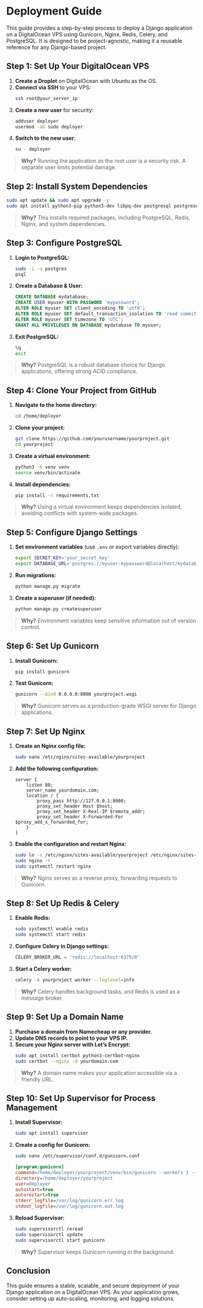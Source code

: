 # Deployment Guide

This guide provides a step-by-step process to deploy a Django application on a DigitalOcean VPS using Gunicorn, Nginx, Redis, Celery, and PostgreSQL. It is designed to be project-agnostic, making it a reusable reference for any Django-based project.

## Step 1: Set Up Your DigitalOcean VPS

1. **Create a Droplet** on DigitalOcean with Ubuntu as the OS.
2. **Connect via SSH** to your VPS:
   ```sh
   ssh root@your_server_ip
   ```
3. **Create a new user** for security:
   ```sh
   adduser deployer
   usermod -aG sudo deployer
   ```
4. **Switch to the new user**:
   ```sh
   su - deployer
   ```

> **Why?** Running the application as the root user is a security risk. A separate user limits potential damage.

## Step 2: Install System Dependencies

```sh
sudo apt update && sudo apt upgrade -y
sudo apt install python3-pip python3-dev libpq-dev postgresql postgresql-contrib nginx curl redis-server -y
```

> **Why?** This installs required packages, including PostgreSQL, Redis, Nginx, and system dependencies.

## Step 3: Configure PostgreSQL

1. **Login to PostgreSQL:**
   ```sh
   sudo -i -u postgres
   psql
   ```
2. **Create a Database & User:**
   ```sql
   CREATE DATABASE mydatabase;
   CREATE USER myuser WITH PASSWORD 'mypassword';
   ALTER ROLE myuser SET client_encoding TO 'utf8';
   ALTER ROLE myuser SET default_transaction_isolation TO 'read committed';
   ALTER ROLE myuser SET timezone TO 'UTC';
   GRANT ALL PRIVILEGES ON DATABASE mydatabase TO myuser;
   ```
3. **Exit PostgreSQL:**
   ```sh
   \q
   exit
   ```

> **Why?** PostgreSQL is a robust database choice for Django applications, offering strong ACID compliance.

## Step 4: Clone Your Project from GitHub

1. **Navigate to the home directory:**
   ```sh
   cd /home/deployer
   ```
2. **Clone your project:**
   ```sh
   git clone https://github.com/yourusername/yourproject.git
   cd yourproject
   ```
3. **Create a virtual environment:**
   ```sh
   python3 -m venv venv
   source venv/bin/activate
   ```
4. **Install dependencies:**
   ```sh
   pip install -r requirements.txt
   ```

> **Why?** Using a virtual environment keeps dependencies isolated, avoiding conflicts with system-wide packages.

## Step 5: Configure Django Settings

1. **Set environment variables** (use `.env` or export variables directly):
   ```sh
   export SECRET_KEY='your_secret_key'
   export DATABASE_URL='postgres://myuser:mypassword@localhost/mydatabase'
   ```
2. **Run migrations:**
   ```sh
   python manage.py migrate
   ```
3. **Create a superuser (if needed):**
   ```sh
   python manage.py createsuperuser
   ```

> **Why?** Environment variables keep sensitive information out of version control.

## Step 6: Set Up Gunicorn

1. **Install Gunicorn:**
   ```sh
   pip install gunicorn
   ```
2. **Test Gunicorn:**
   ```sh
   gunicorn --bind 0.0.0.0:8000 yourproject.wsgi
   ```

> **Why?** Gunicorn serves as a production-grade WSGI server for Django applications.

## Step 7: Set Up Nginx

1. **Create an Nginx config file:**
   ```sh
   sudo nano /etc/nginx/sites-available/yourproject
   ```
2. **Add the following configuration:**
   ```nginx
   server {
       listen 80;
       server_name yourdomain.com;
       location / {
           proxy_pass http://127.0.0.1:8000;
           proxy_set_header Host $host;
           proxy_set_header X-Real-IP $remote_addr;
           proxy_set_header X-Forwarded-For $proxy_add_x_forwarded_for;
       }
   }
   ```
3. **Enable the configuration and restart Nginx:**
   ```sh
   sudo ln -s /etc/nginx/sites-available/yourproject /etc/nginx/sites-enabled
   sudo nginx -t
   sudo systemctl restart nginx
   ```

> **Why?** Nginx serves as a reverse proxy, forwarding requests to Gunicorn.

## Step 8: Set Up Redis & Celery

1. **Enable Redis:**
   ```sh
   sudo systemctl enable redis
   sudo systemctl start redis
   ```
2. **Configure Celery in Django settings:**
   ```python
   CELERY_BROKER_URL = 'redis://localhost:6379/0'
   ```
3. **Start a Celery worker:**
   ```sh
   celery -A yourproject worker --loglevel=info
   ```

> **Why?** Celery handles background tasks, and Redis is used as a message broker.

## Step 9: Set Up a Domain Name

1. **Purchase a domain from Namecheap or any provider.**
2. **Update DNS records to point to your VPS IP.**
3. **Secure your Nginx server with Let’s Encrypt:**
   ```sh
   sudo apt install certbot python3-certbot-nginx
   sudo certbot --nginx -d yourdomain.com
   ```

> **Why?** A domain name makes your application accessible via a friendly URL.

## Step 10: Set Up Supervisor for Process Management

1. **Install Supervisor:**
   ```sh
   sudo apt install supervisor
   ```
2. **Create a config for Gunicorn:**
   ```sh
   sudo nano /etc/supervisor/conf.d/gunicorn.conf
   ```
   ```ini
   [program:gunicorn]
   command=/home/deployer/yourproject/venv/bin/gunicorn --workers 3 --bind unix:/home/deployer/yourproject/gunicorn.sock yourproject.wsgi:application
   directory=/home/deployer/yourproject
   user=deployer
   autostart=true
   autorestart=true
   stderr_logfile=/var/log/gunicorn.err.log
   stdout_logfile=/var/log/gunicorn.out.log
   ```
3. **Reload Supervisor:**
   ```sh
   sudo supervisorctl reread
   sudo supervisorctl update
   sudo supervisorctl start gunicorn
   ```

> **Why?** Supervisor keeps Gunicorn running in the background.

## Conclusion

This guide ensures a stable, scalable, and secure deployment of your Django application on a DigitalOcean VPS. As your application grows, consider setting up auto-scaling, monitoring, and logging solutions.

